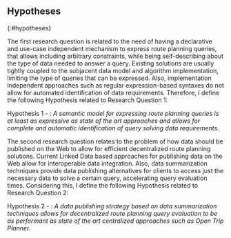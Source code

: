 ## Hypotheses
{:#hypotheses}

The first research question is related to the need
of having a declarative and use-case independent mechanism
to express route planning queries, that allows including arbitrary constraints,
while being self-describing about the type of data needed to answer a query.
Existing solutions are usually tightly coupled
to the subjacent data model and algorithm implementation,
limiting the type of queries that can be expressed.
Also, implementation independent approaches
such as regular expression-based syntaxes do not allow
for automated identification of data requirements.
Therefore, I define the following Hypothesis related to Research Question 1:

Hypothesis 1 -
: _A semantic model for expressing route planning queries is at least as expressive as state of the art approaches and allows for complete and automatic identification of query solving data requirements._

The second research question relates to the problem of how data
should be published on the Web to allow for efficient decentralized route planning solutions.
Current Linked Data based approaches for publishing data on the Web
allow for interoperable data integration.
Also, data summarization techniques provide data publishing alternatives
for clients to access just the necessary data to solve a certain query,
accelerating query evaluation times.
Considering this, I define the following Hypothesis related to Research Question 2:

Hypothesis 2 -
: _A data publishing strategy based on data summarization techniques allows for decentralized route planning query evaluation to be as performant as state of the art centralized approaches such as Open Trip Planner._
